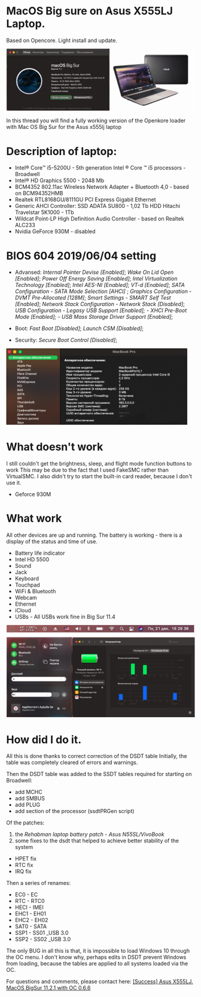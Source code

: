 # MacOS Big sure on Asus X555LJ Laptop.
Based on Opencore.
Light install and update.

![alt text](https://github.com/Vejtarn/Screenshots/blob/master/Asus%20x555lj/Снимок%20экрана%202020-12-21%20в%2017.29.38.png?raw=true)

In this thread you will find a fully working version of the Openkore loader with Mac OS Big Sur  for the Asus x555lj laptop

# Description of laptop:
- Intel® Core™ i5-5200U - 5th generation Intel ® Core ™ i5 processors - Broadwell
- Intel® HD Graphics 5500 - 2048 Mb
- BCM4352 802.11ac Wireless Network Adapter + Bluetooth 4,0 - based on BCM94352HMB
- Realtek RTL8168GU/8111GU PCI Express Gigabit Ethernet
- Generic AHCI Controller: SSD ADATA SU800 - 1,02 Tb
                           HDD Hitachi Travelstar 5K1000 - 1Tb
- Wildcat Point-LP High Definition Audio Controller - based on Realtek ALC233
- Nvidia GeForce 930M - disabled

# BIOS 604 2019/06/04 setting
- Advansed:
_Internal Pointer Devise [Enabled]_;
_Wake On Lid Open [Enabled]_;
_Power Off Energy Saving [Enabled]_;
_Intel Virtualization Technology [Enabled]_;
_Intel AES-NI [Enabled]_;
_VT-d [Enabled]_;
_SATA Configuration - SATA Mode Selection [AHCI]_ ;
_Graphics Configuration - DVMT Pre-Allocated [128M]_;
_Smart Settings - SMART Self Test [Enabled]_;
_Network Stack Configuration - Network Stack [Disabled]_; 
_USB Configuration - Legasy USB Support [Enabled];
                   - XHCI Pre-Boot Mode [Enabled];
                   - USB Mass Storage Driver Support [Enabled]_;
- Boot:
_Fast Boot [Disabled]_;
_Launch CSM [Disabled]_;

- Security:
_Secure Boot Control [Disabled]_;

![alt text](https://github.com/Vejtarn/Screenshots/blob/master/Asus%20x555lj/Снимок%20экрана%202020-12-21%20в%2017.30.13.png?raw=true)

# What doesn't work
I still couldn't get the brightness, sleep, and flight mode function buttons to work
This may be due to the fact that I used FakeSMC rather than VirtualSMC.
I also didn't try to start the built-in card reader, because I don't use it.
- Geforce 930M

# What work
All other devices are up and running. The battery is working - there is a display of the status and time of use.
- Battery life indicator
- Intel HD 5500
- Sound
- Jack
- Keyboard
- Touchpad
- WiFi & Bluetooth
- Webcam
- Ethernet
- iCloud
- USBs - All USBs work fine in Big Sur 11.4

![alt text](https://github.com/Vejtarn/Screenshots/blob/master/Asus%20x555lj/Снимок%20экрана%202020-12-21%20в%2017.29.54.png?raw=true)

# How did I do it.
All this is done thanks to correct correction of the DSDT table
Initially, the table was completely cleared of errors and warnings. 

Then the DSDT table was added to the SSDT tables required for starting on Broadwell:
- add MCHC
- add SMBUS
- add PLUG
- add section of the processor (ssdtPRGen script)

Of the patches:
1. the _Rehabman laptop battery patch - Asus N55SL/VivoBook_
2. some fixes to the dsdt that helped to achieve better stability of the system
- HPET fix
- RTC fix
- IRQ fix

Then a series of renames:
- EC0 - EC
- RTC - RTC0
- HECI - IMEI
- EHC1 - EH01
- EHC2 - EH02
- SAT0 - SATA
- SSP1 - SS01 _USB 3.0
- SSP2 - SS02 _USB 3.0

The only BUG in all this is that, it is impossible to load Windows 10 through the OC menu. I don't know why, perhaps edits in DSDT prevent Windows from loading, because the tables are applied to all systems loaded via the OC.

For questions and comments, please contact here:
[[Success] Asus X555LJ. MacOS BigSur 11.2.1 with OC 0.6.6](https://www.tonymacx86.com/threads/success-asus-x555lj-macos-bigsur-11-1-with-oc-0-6-4.308241/)
